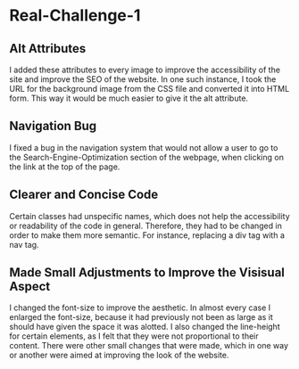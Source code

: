 # Real-Challenge-1
## Alt Attributes
I added these attributes to every image to improve the accessibility of the site and improve the SEO of the website. In one such instance,
I took the URL for the background image from the CSS file and converted it into HTML form. This way it would be much easier to give it the alt attribute.
## Navigation Bug
I fixed a bug in the navigation system that would not allow a user to go to the Search-Engine-Optimization section of the webpage, when clicking on the 
link at the top of the page.
## Clearer and Concise Code
Certain classes had unspecific names, which does not help the accessibility or readability of the code in general. Therefore, they had to be changed in order
to make them more semantic. For instance, replacing a div tag with a nav tag.
## Made Small Adjustments to Improve the Visisual Aspect 
I changed the font-size to improve the aesthetic. In almost every case I enlarged the font-size, because it had previously not been as large as it should have 
given the space it was alotted. I also changed the line-height for certain elements, as I felt that they were not proportional to their content. There were other small changes that were made, which in one way or another were aimed at improving the look of the website.
